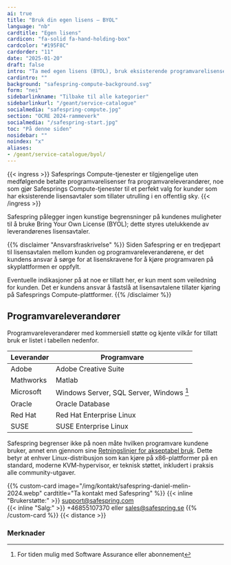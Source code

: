 ```yaml
---
ai: true
title: "Bruk din egen lisens – BYOL"
language: "nb"
cardtitle: "Egen lisens"
cardicon: "fa-solid fa-hand-holding-box"
cardcolor: "#195F8C"
cardorder: "11"
date: "2025-01-20"
draft: false
intro: "Ta med egen lisens (BYOL), bruk eksisterende programvarelisenser i Safesprings skymiljø"
cardintro: ""
background: "safespring-compute-background.svg"
form: "nei"
sidebarlinkname: "Tilbake til alle kategorier"
sidebarlinkurl: "/geant/service-catalogue"
socialmedia: "safespring-compute.jpg"
section: "OCRE 2024-rammeverk"
socialmedia: "/safespring-start.jpg"
toc: "På denne siden"
nosidebar: ""
noindex: "x"
aliases:
- /geant/service-catalogue/byol/
---
```

{{< ingress >}}
Safesprings Compute-tjenester er tilgjengelige uten medfølgende betalte programvarelisenser fra programvareleverandører, noe som gjør Safesprings Compute-tjenester til et perfekt valg for kunder som har eksisterende lisensavtaler som tillater utrulling i en offentlig sky.
{{< /ingress >}}

Safespring pålegger ingen kunstige begrensninger på kundenes muligheter til å bruke Bring Your Own License (BYOL); dette styres utelukkende av leverandørenes lisensavtaler.

{{% disclaimer "Ansvarsfraskrivelse" %}}
Siden Safespring er en tredjepart til lisensavtalen mellom kunden og programvareleverandørene, er det kundens ansvar å sørge for at lisenskravene for å kjøre programvaren på skyplattformen er oppfylt.

Eventuelle indikasjoner på at noe er tillatt her, er kun ment som veiledning for kunden. Det er kundens ansvar å fastslå at lisensavtalene tillater kjøring på Safesprings Compute-plattformer.
{{% /disclaimer %}}

## Programvareleverandører

Programvareleverandører med kommersiell støtte og kjente vilkår for tillatt bruk er listet i tabellen nedenfor.

| Leverandør | Programvare                             |
| ---------- | --------------------------------------- |
| Adobe      | Adobe Creative Suite                    |
| Mathworks  | Matlab                                  |
| Microsoft  | Windows Server, SQL Server, Windows [^1]|
| Oracle     | Oracle Database                         |
| Red Hat    | Red Hat Enterprise Linux                |
| SUSE       | SUSE Enterprise Linux                   |

Safespring begrenser ikke på noen måte hvilken programvare kundene bruker, annet enn gjennom sine [Retningslinjer for akseptabel bruk](/documents/safespring-acceptable_use_policy.pdf). Dette betyr at enhver Linux-distribusjon som kan kjøre på x86-plattformer på en standard, moderne KVM-hypervisor, er teknisk støttet, inkludert i praksis alle community-utgaver.

{{% custom-card image="/img/kontakt/safespring-daniel-melin-2024.webp" cardtitle="Ta kontakt med Safespring" %}}
{{< inline "Brukerstøtte:" >}} support@safespring.com  
{{< inline "Salg:" >}} +46855107370 eller sales@safespring.se
{{% /custom-card %}}
{{< distance >}}

### Merknader

[^1]: For tiden mulig med Software Assurance eller abonnement